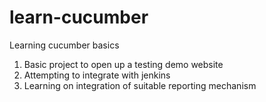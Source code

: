 # learn-cucumber
Learning cucumber basics

1. Basic project to open up a testing demo website
2. Attempting to integrate with jenkins
3. Learning on integration of suitable reporting mechanism
